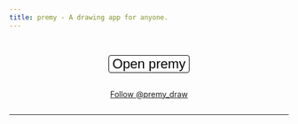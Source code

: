 ```yaml
---
title: premy - A drawing app for anyone.
---
```


<script type="module">
  import "https://cdn.jsdelivr.net/npm/premy@9.0.0";
</script>

<style>
  .intro {
    transform: unset;
  }

  .navbar-fixed-bottom, .navbar-fixed-top {
    position: absolute;
  }

  #action-container {
    display: flex;
    align-items: center;
    flex-direction: column;
    gap: 16px;
  }

  #open-premy-button {
    -webkit-appearance: none;
    -moz-appearance: none;
    appearance: none;
    background-color: #ffffff;
    border: 1px solid #000000;
    border-radius: 4px;
    font-size: x-large;
  }

  #examples-container {
    display: flex;
    justify-content: center;
    flex-wrap: wrap;
    gap: 8px;
  }
</style>

&nbsp;

<div id="action-container">
  <button id="open-premy-button">Open premy</button>

<a href="https://twitter.com/premy_draw?ref_src=twsrc%5Etfw" class="twitter-follow-button" data-show-count="false">Follow @premy_draw</a>

</div>

<div id="examples-container"></div>

---

<premy-dialog id="dialog"></premy-dialog>

<script async src="https://platform.twitter.com/widgets.js" charset="utf-8"></script>

<script type="module">
  if ("serviceWorker" in navigator) {
    await navigator.serviceWorker.register("./serviceWorker.js");
  }
</script>

<script type="module">
  const dialog = document.querySelector("#dialog");
  const openPremyButton = document.querySelector("#open-premy-button");

  dialog.addEventListener("premyClose", (event) => {
    dialog.removeAttribute("open")
  });

  openPremyButton.addEventListener("click", (event) => {
    dialog.setAttribute("open", "");
  });

  const premyDBOpenRequest = indexedDB.open("premy", 1);

  premyDBOpenRequest.onsuccess = () => {
    const premyDB = premyDBOpenRequest.result;

    const transaction = premyDB.transaction(["etc"], "readonly");
    const etcStore = transaction.objectStore("etc");
    const historyGetRequest = etcStore.get("history");
    historyGetRequest.onsuccess = () => {
      const history = historyGetRequest.result;
      if (!history) {
        return;
      }
      dialog.setAttribute("history", JSON.stringify(history));
    };

    dialog.addEventListener("premyHistoryChange", (event) => {
      const transaction = premyDB.transaction(["etc"], "readwrite");
      const etcStore = transaction.objectStore("etc");
      etcStore.put(event.detail.history, "history");
    });
  };

  premyDBOpenRequest.onupgradeneeded = (event) => {
    const premyDB = premyDBOpenRequest.result;
    let version = event.oldVersion;

    if (version === 0) {
      const etcStore = premyDB.createObjectStore("etc");
      const image = localStorage.getItem("premy-image");
      if (image) {
        etcStore.put([image], "history");
      }
      localStorage.removeItem("premy-image");

      version++;
    }
  };
</script>

<script type="module">
  const examplesResponse = await fetch("./examples.json");
  if (!examplesResponse.ok) {
    throw new Error("Failed to fetch examples.json");
  }
  const examples = await examplesResponse.json();

  const links =
    [...examples.relatedPages.links1hop]
    .sort(() => Math.random() - 0.5);
  const examplesContainerElement = document.querySelector("#examples-container");

  for (const { title, image } of links) {
    const linkElement = document.createElement("a");
    linkElement.href = `https://scrapbox.io/hata6502/${encodeURIComponent(title)}`;
    linkElement.target = "_blank";

    const imageElement = document.createElement("img");
    imageElement.alt = title;
    imageElement.src = image;
    imageElement.loading = "lazy";
    imageElement.style.width = "224px";
    imageElement.style.borderBottom = "1px solid #337ab7";

    linkElement.append(imageElement);
    examplesContainerElement.append(linkElement);
  }
</script>
